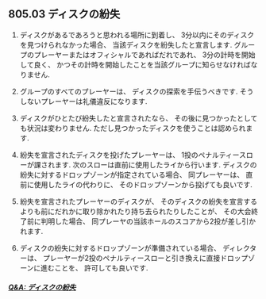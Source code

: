 ## 805.03 ディスクの紛失

1. ディスクがあるであろうと思われる場所に到着し、
3分以内にそのディスクを見つけられなかった場合、
当該ディスクを紛失したと宣言します.
グループのプレーヤーまたはオフィシャルであればだれであれ、
3分の計時を開始して良く、
かつその計時を開始したことを当該グループに知らせなければなりません.

1. グループのすべてのプレーヤーは、
ディスクの探索を手伝うべきです.
そうしないプレーヤーは礼儀違反になります.

1. ディスクがひとたび紛失したと宣言されたなら、
その後に見つかったとしても状況は変わりません.
ただし見つかったディスクを使うことは認められます.

1. 紛失を宣言されたディスクを投げたプレーヤーは、
1投のペナルティースローが課されます.
次のスローは直前に使用したライから行います.
ディスクの紛失に対するドロップゾーンが指定されている場合、
同プレーヤーは、
直前に使用したライの代わりに、
そのドロップゾーンから投げても良いです.

1. 紛失を宣言されたプレーヤーのディスクが、
そのディスクの紛失を宣言するよりも前にだれかに取り除かれたり持ち去られたりしたことが、
その大会終了前に判明した場合、
同プレーヤの当該ホールのスコアから2投が差し引かれます.

1. ディスクの紛失に対するドロップゾーンが準備されている場合、
ディレクターは、
プレーヤーが2投のペナルティースローと引き換えに直接ドロップゾーンに進むことを、
許可しても良いです.

##### [Q&A: ディスクの紛失](qa-los)
